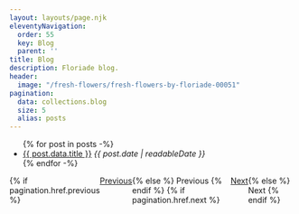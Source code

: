```yaml
---
layout: layouts/page.njk
eleventyNavigation:
  order: 55
  key: Blog
  parent: ''
title: Blog
description: Floriade blog.
header:
  image: "/fresh-flowers/fresh-flowers-by-floriade-00051"
pagination:
  data: collections.blog
  size: 5
  alias: posts
---
```


<section class="wrapper">
  <ul class="stack center">
  {% for post in posts -%}
  <li><a href="{{ post.url }}">{{ post.data.title }}</a> <i>{{ post.date | readableDate }}</i></li>
  {% endfor -%}
  </ul>
  <nav style="display:flex;justify-content:space-between">
  {% if pagination.href.previous %}
  <a href="{{ pagination.href.previous }}">Previous</a>
  {% else %}
  Previous
  {% endif %}
  {% if pagination.href.next %}
  <a href="{{ pagination.href.next }}">Next</a>
  {% else %}
  Next
  {% endif %}
  </nav>
</section>
